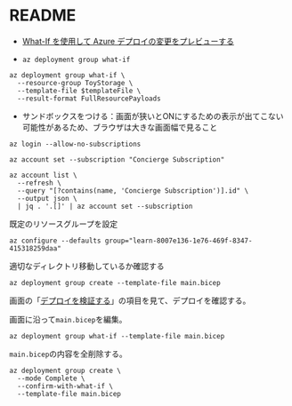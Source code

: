 # README

- [What-If を使用して Azure デプロイの変更をプレビューする](https://learn.microsoft.com/ja-jp/training/modules/arm-template-whatif/)

- `az deployment group what-if`

```shell
az deployment group what-if \
  --resource-group ToyStorage \
  --template-file $templateFile \
  --result-format FullResourcePayloads
```

- サンドボックスをつける：画面が狭いとONにするための表示が出てこない可能性があるため、ブラウザは大きな画面幅で見ること

```shell
az login --allow-no-subscriptions
```

```shell
az account set --subscription "Concierge Subscription"
```

```shell
az account list \
  --refresh \
  --query "[?contains(name, 'Concierge Subscription')].id" \
  --output json \
  | jq . '.[]' | az account set --subscription
```

既定のリソースグループを設定

```shell
az configure --defaults group="learn-8007e136-1e76-469f-8347-415318259daa"
```

適切なディレクトリ移動しているか確認する

```shell
az deployment group create --template-file main.bicep
```

画面の「[デプロイを検証する](https://learn.microsoft.com/ja-jp/training/modules/arm-template-whatif/4-exercise-what-if?tabs=screenshpt&pivots=bicepcli)」の項目を見て、デプロイを確認する。

画面に沿って`main.bicep`を編集。

```shell
az deployment group what-if --template-file main.bicep
```

`main.bicep`の内容を全削除する。

```shell
az deployment group create \
  --mode Complete \
  --confirm-with-what-if \
  --template-file main.bicep
```
